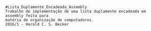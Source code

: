     #Lista_Duplamente_Encadeada_Assembly
    Trabalho de implementação de uma lista duplamente encadeada em assembly feita para  
    matéria de organização de computadores.
    2016/1 - Harold C. S. Becker
 

  
